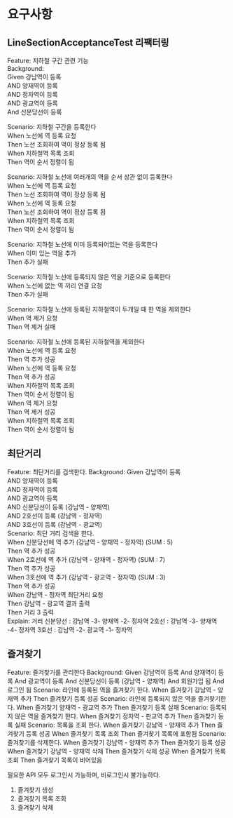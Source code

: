 # 요구사항
## LineSectionAcceptanceTest 리팩터링
Feature: 지하철 구간 관련 기능  
   Background:  
      Given 강남역이 등록  
      AND 양재역이 등록  
      AND 정자역이 등록  
      AND 광교역이 등록  
      And 신분당선이 등록  

   Scenario: 지하철 구간을 등록한다  
      When 노선에 역 등록 요청  
      Then 노선 조회하여 역이 정상 등록 됨  
      When 지하철역 목록 조회  
      Then 역이 순서 정렬이 됨  

   Scenario: 지하철 노선에 여러개의 역을 순서 상관 없이 등록한다  
      When 노선에 역 등록 요청  
      Then 노선 조회하여 역이 정상 등록 됨  
      When 노선에 역 등록 요청  
      Then 노선 조회하여 역이 정상 등록 됨  
      When 지하철역 목록 조회  
      Then 역이 순서 정렬이 됨  

   Scenario: 지하철 노선에 이미 등록되어있는 역을 등록한다  
      When 이미 있는 역을 추가  
      Then 추가 실패  
   
   Scenario: 지하철 노선에 등록되지 않은 역을 기준으로 등록한다  
      When 노선에 없는 역 끼리 연결 요청  
      Then 추가 실패  
   
   Scenario: 지하철 노선에 등록된 지하철역이 두개일 때 한 역을 제외한다  
      When 역 제거 요청  
      Then 역 제거 실패 

   Scenario: 지하철 노선에 등록된 지하철역을 제외한다  
      When 노선에 역 등록 요청  
      Then 역 추가 성공  
      When 노선에 역 등록 요청  
      Then 역 추가 성공  
      When 지하철역 목록 조회  
      Then 역이 순서 정렬이 됨  
      When 역 제거 요청  
      Then 역 제거 성공  
      When 지하철역 목록 조회  
      Then 역이 순서 정렬이 됨  
## 최단거리
            
Feature: 최단거리를 검색한다.
   Background:
      Given 강남역이 등록  
      AND 양재역이 등록  
      AND 정자역이 등록  
      AND 광교역이 등록  
      AND 신분당선이 등록 (강남역 - 양재역)  
      AND 2호선이 등록 (강남역 - 정자역)  
      AND 3호선이 등록 (강남역 - 광교역)  
   Scenario: 최단 거리 검색을 한다.  
      When 신분당선에 역 추가 (강남역 - 양재역 - 정자역) (SUM : 5)  
      Then 역 추가 성공  
      When 2호선에 역 추가 (강남역 - 양재역 - 정자역) (SUM : 7)  
      Then 역 추가 성공  
      When 3호선에 역 추가 (강남역 - 광교역 - 정자역) (SUM : 3)  
      Then 역 추가 성공  
      When 강남역 - 정자역 최단거리 요청  
      Then 강남역 - 광교역 결과 출력  
      Then 거리 3 출력  
   Explain: 거리
      신분당선 : 강남역 -3- 양재역 -2- 정자역
      2호선 : 강남역 -3- 양재역 -4- 정자역
      3호선 : 강남역 -2- 광교역 -1- 정자역
     
       

## 즐겨찾기
Feature: 즐겨찾기를 관리한다
    Background:
        Given 강남역이 등록
        And 양재역이 등록
        And 광교역이 등록
        And 신분당선이 등록 (강남역 - 양재역)
        And 회원가입 됨
        And 로그인 됨
    Scenario: 라인에 등록된 역을 즐겨찾기 한다.
        When 즐겨찾기 강남역 - 양재역 추가
        Then 즐겨찾기 등록 성공
    Scenario: 라인에 등록되지 않은 역을 즐겨찾기한다.
        When 즐겨찾기 양재역 - 광교역 추가
        Then 즐겨찾기 등록 실패
    Scenario: 등록되지 않은 역을 즐겨찾기 한다.
        When 즐겨찾기 정자역 - 판교역 추가
        Then 즐겨찾기 등록 실패
    Scenario: 목록을 조회 한다.
        When 즐겨찾기 강남역 - 양재역 추가
        Then 즐겨찾기 등록 성공
        When 즐겨찾기 목록 조회
        Then 즐겨찾기 목록에 포함됨
    Scenario: 즐겨찾기를 삭제한다.
        When 즐겨찾기 강남역 - 양재역 추가
        Then 즐겨찾기 등록 성공
        When 즐겨찾기 강남역 - 양재역 삭제
        Then 즐겨찾기 삭제 성공
        When 즐겨찾기 목록 조회
        Then 즐겨찾기 목록이 비어있음

필요한 API
모두 로그인시 가능하며, 비로그인시 불가능하다.
1. 즐겨찾기 생성
2. 즐겨찾기 목록 조회
3. 즐겨찾기 삭제
